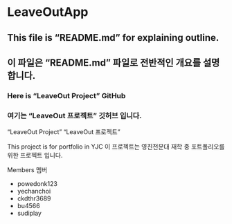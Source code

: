 # LeaveOutApp

## This file is “README.md” for explaining outline.
## 이 파일은 “README.md” 파일로 전반적인 개요를 설명합니다.

### Here is “LeaveOut Project” GitHub
### 여기는 “LeaveOut 프로젝트” 깃허브 입니다.

“LeaveOut Project”
“LeaveOut 프로젝트”

This project is for portfolio in YJC
이 프로젝트는 영진전문대 재학 중 포트폴리오를 위한 프로젝트 입니다.

Members 멤버
* powedonk123
* yechanchoi
* ckdthr3689
* bu4566
* sudiplay

